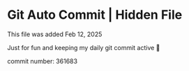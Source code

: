 # Git Auto Commit | Hidden File

This file was added Feb 12, 2025

Just for fun and keeping my daily git commit active 🤪

commit number: 361683
